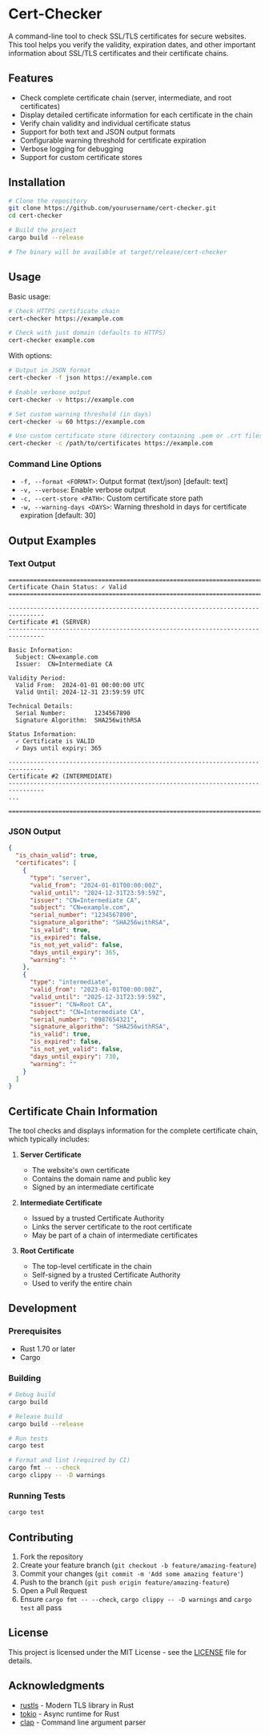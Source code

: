 # Cert-Checker

A command-line tool to check SSL/TLS certificates for secure websites. This tool helps you verify the validity, expiration dates, and other important information about SSL/TLS certificates and their certificate chains.

## Features

- Check complete certificate chain (server, intermediate, and root certificates)
- Display detailed certificate information for each certificate in the chain
- Verify chain validity and individual certificate status
- Support for both text and JSON output formats
- Configurable warning threshold for certificate expiration
- Verbose logging for debugging
- Support for custom certificate stores

## Installation

```bash
# Clone the repository
git clone https://github.com/yourusername/cert-checker.git
cd cert-checker

# Build the project
cargo build --release

# The binary will be available at target/release/cert-checker
```

## Usage

Basic usage:
```bash
# Check HTTPS certificate chain
cert-checker https://example.com

# Check with just domain (defaults to HTTPS)
cert-checker example.com
```

With options:
```bash
# Output in JSON format
cert-checker -f json https://example.com

# Enable verbose output
cert-checker -v https://example.com

# Set custom warning threshold (in days)
cert-checker -w 60 https://example.com

# Use custom certificate store (directory containing .pem or .crt files)
cert-checker -c /path/to/certificates https://example.com
```

### Command Line Options

- `-f, --format <FORMAT>`: Output format (text/json) [default: text]
- `-v, --verbose`: Enable verbose output
- `-c, --cert-store <PATH>`: Custom certificate store path
- `-w, --warning-days <DAYS>`: Warning threshold in days for certificate expiration [default: 30]

## Output Examples

### Text Output
```
================================================================================
Certificate Chain Status: ✓ Valid
================================================================================

--------------------------------------------------------------------------------
Certificate #1 (SERVER)
--------------------------------------------------------------------------------

Basic Information:
  Subject: CN=example.com
  Issuer:  CN=Intermediate CA

Validity Period:
  Valid From:  2024-01-01 00:00:00 UTC
  Valid Until: 2024-12-31 23:59:59 UTC

Technical Details:
  Serial Number:        1234567890
  Signature Algorithm:  SHA256withRSA

Status Information:
  ✓ Certificate is VALID
  ✓ Days until expiry: 365

--------------------------------------------------------------------------------
Certificate #2 (INTERMEDIATE)
--------------------------------------------------------------------------------
...

================================================================================
```

### JSON Output
```json
{
  "is_chain_valid": true,
  "certificates": [
    {
      "type": "server",
      "valid_from": "2024-01-01T00:00:00Z",
      "valid_until": "2024-12-31T23:59:59Z",
      "issuer": "CN=Intermediate CA",
      "subject": "CN=example.com",
      "serial_number": "1234567890",
      "signature_algorithm": "SHA256withRSA",
      "is_valid": true,
      "is_expired": false,
      "is_not_yet_valid": false,
      "days_until_expiry": 365,
      "warning": ""
    },
    {
      "type": "intermediate",
      "valid_from": "2023-01-01T00:00:00Z",
      "valid_until": "2025-12-31T23:59:59Z",
      "issuer": "CN=Root CA",
      "subject": "CN=Intermediate CA",
      "serial_number": "0987654321",
      "signature_algorithm": "SHA256withRSA",
      "is_valid": true,
      "is_expired": false,
      "is_not_yet_valid": false,
      "days_until_expiry": 730,
      "warning": ""
    }
  ]
}
```

## Certificate Chain Information

The tool checks and displays information for the complete certificate chain, which typically includes:

1. **Server Certificate**
   - The website's own certificate
   - Contains the domain name and public key
   - Signed by an intermediate certificate

2. **Intermediate Certificate**
   - Issued by a trusted Certificate Authority
   - Links the server certificate to the root certificate
   - May be part of a chain of intermediate certificates

3. **Root Certificate**
   - The top-level certificate in the chain
   - Self-signed by a trusted Certificate Authority
   - Used to verify the entire chain

## Development

### Prerequisites

- Rust 1.70 or later
- Cargo

### Building

```bash
# Debug build
cargo build

# Release build
cargo build --release

# Run tests
cargo test

# Format and lint (required by CI)
cargo fmt -- --check
cargo clippy -- -D warnings
```

### Running Tests

```bash
cargo test
```

## Contributing

1. Fork the repository
2. Create your feature branch (`git checkout -b feature/amazing-feature`)
3. Commit your changes (`git commit -m 'Add some amazing feature'`)
4. Push to the branch (`git push origin feature/amazing-feature`)
5. Open a Pull Request
6. Ensure `cargo fmt -- --check`, `cargo clippy -- -D warnings` and `cargo test` all pass

## License

This project is licensed under the MIT License - see the [LICENSE](LICENSE) file for details.

## Acknowledgments

- [rustls](https://github.com/rustls/rustls) - Modern TLS library in Rust
- [tokio](https://tokio.rs/) - Async runtime for Rust
- [clap](https://clap.rs/) - Command line argument parser 